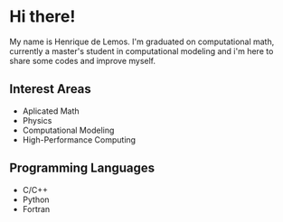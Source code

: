 # Hi there! 

My name is Henrique de Lemos. I'm graduated on computational math, currently a master's student in computational modeling and i'm here to share some codes and improve myself.

## Interest Areas
- Aplicated Math
- Physics
- Computational Modeling
- High-Performance Computing

## Programming Languages
- C/C++
- Python
- Fortran
